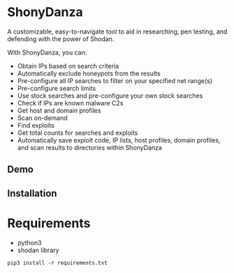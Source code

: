 # ShonyDanza

A customizable, easy-to-navigate tool to aid in researching, pen testing, and defending with the power of Shodan. 

With ShonyDanza, you can:
- Obtain IPs based on search criteria
- Automatically exclude honeypots from the results
- Pre-configure all IP searches to filter on your specified net range(s)
- Pre-configure search limits
- Use stock searches and pre-configure your own stock searches
- Check if IPs are known malware C2s
- Get host and domain profiles
- Scan on-demand 
- Find exploits
- Get total counts for searches and exploits
- Automatically save exploit code, IP lists, host profiles, domain profiles, and scan results to directories within ShonyDanza

## Demo


## Installation


# Requirements
- python3
- shodan library

`pip3 install -r requirements.txt`

